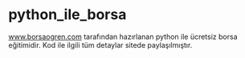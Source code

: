 # python_ile_borsa

www.borsaogren.com tarafından hazırlanan python ile ücretsiz borsa eğitimidir. Kod ile ilgili tüm detaylar sitede paylaşılmıştır.
